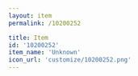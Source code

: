 ```yaml
---
layout: item
permalink: /10200252

title: Item
id: '10200252'
item_name: 'Unknown'
icon_url: 'customize/10200252.png'
---
```

